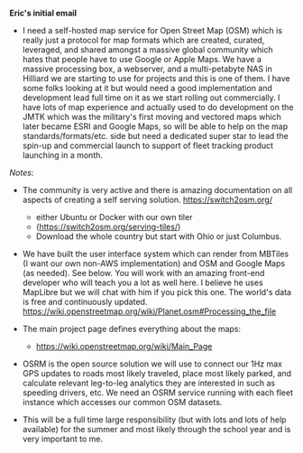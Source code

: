 **Eric's initial email** 

- I need a self-hosted map service for Open Street Map (OSM) which is really just a protocol for map formats which are created, curated, leveraged, and shared amongst a massive global community which hates that people have to use Google or Apple Maps.
We have a massive processing box, a webserver, and a multi-petabyte NAS in Hilliard we are starting to use for projects and this is one of them.
I have some folks looking at it but would need a good implementation and development lead full time on it as we start rolling out commercially.
I have lots of map experience and actually used to do development on the JMTK which was the military's first moving and vectored maps which later became ESRI and Google Maps, so will be able to help on the map standards/formats/etc. side but need a dedicated super star to lead the spin-up and commercial launch to support of fleet tracking product launching in a month.

*Notes*:

- The community is very active and there is amazing documentation on all aspects of creating a self serving solution.
https://switch2osm.org/
  - either Ubuntu or Docker with our own tiler
  - (https://switch2osm.org/serving-tiles/)
  - Download the whole country but start with Ohio or just Columbus.

- We have built the user interface system which can render from MBTiles (I want our own non-AWS implementation) and OSM and Google Maps (as needed). See below. You will work with an amazing front-end developer who will teach you a lot as well here. I believe he uses MapLibre but we will chat with him if you pick this one. The world's data is free and continuously updated. https://wiki.openstreetmap.org/wiki/Planet.osm#Processing_the_file
- The main project page defines everything about the maps:
  - https://wiki.openstreetmap.org/wiki/Main_Page

- OSRM is the open source solution we will use to connect our 1Hz max GPS updates to roads most likely traveled, place most likely parked, and calculate relevant leg-to-leg analytics they are interested in such as speeding drivers, etc.
We need an OSRM service running with each fleet instance which accesses our common OSM datasets.

- This will be a full time large responsibility (but with lots and lots of help available) for the summer and most likely through the school year and is very important to me.

